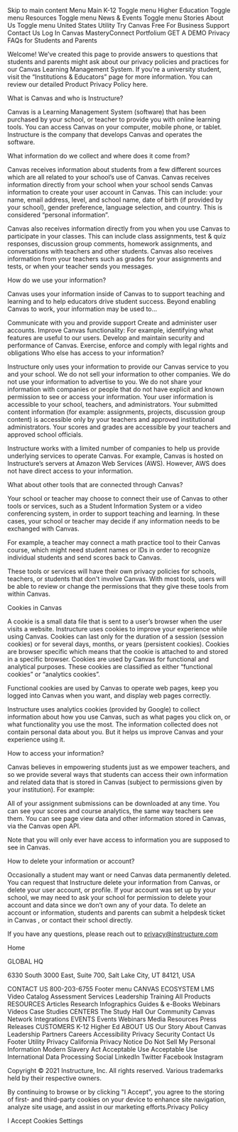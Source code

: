 Skip to main content
Menu
Main
K-12
Toggle menu
Higher Education
Toggle menu
Resources
Toggle menu
News & Events
Toggle menu
Stories
About Us
Toggle menu
United States
Utility
Try Canvas Free
For Business
Support
Contact Us
Log In
Canvas
MasteryConnect
Portfolium
GET A DEMO
Privacy FAQs for Students and Parents

Welcome! We’ve created this page to provide answers to questions that students and parents might ask about our privacy policies and practices for our Canvas Learning Management System. If you're a university student, visit the “Institutions & Educators” page for more information. You can review our detailed Product Privacy Policy here.

What is Canvas and who is Instructure?

Canvas is a Learning Management System (software) that has been purchased by your school, or teacher to provide you with online learning tools. You can access Canvas on your computer, mobile phone, or tablet. Instructure is the company that develops Canvas and operates the software.

What information do we collect and where does it come from?

Canvas receives information about students from a few different sources which are all related to your school’s use of Canvas. Canvas receives information directly from your school when your school sends Canvas information to create your user account in Canvas. This can include: your name, email address, level, and school name, date of birth (if provided by your school), gender preference, language selection, and country. This is considered “personal information”.

Canvas also receives information directly from you when you use Canvas to participate in your classes. This can include class assignments, test & quiz responses, discussion group comments, homework assignments, and conversations with teachers and other students. Canvas also receives information from your teachers such as grades for your assignments and tests, or when your teacher sends you messages.

How do we use your information?

Canvas uses your information inside of Canvas to to support teaching and learning and to help educators drive student success. Beyond enabling Canvas to work, your information may be used to...

Communicate with you and provide support
Create and administer user accounts.
Improve Canvas functionality: For example, identifying what features are useful to our users.
Develop and maintain security and performance of Canvas.
Exercise, enforce and comply with legal rights and obligations
Who else has access to your information?

Instructure only uses your information to provide our Canvas service to you and your school. We do not sell your information to other companies. We do not use your information to advertise to you. We do not share your information with companies or people that do not have explicit and known permission to see or access your information. Your user information is accessible to your school, teachers, and administrators. Your submitted content information (for example: assignments, projects, discussion group content) is accessible only by your teachers and approved institutional administrators. Your scores and grades are accessible by your teachers and approved school officials.

Instructure works with a limited number of companies to help us provide underlying services to operate Canvas. For example, Canvas is hosted on Instructure’s servers at Amazon Web Services (AWS). However, AWS does not have direct access to your information.

What about other tools that are connected through Canvas?

Your school or teacher may choose to connect their use of Canvas to other tools or services, such as a Student Information System or a video conferencing system, in order to support teaching and learning. In these cases, your school or teacher may decide if any information needs to be exchanged with Canvas.

For example, a teacher may connect a math practice tool to their Canvas course, which might need student names or IDs in order to recognize individual students and send scores back to Canvas.

These tools or services will have their own privacy policies for schools, teachers, or students that don't involve Canvas. With most tools, users will be able to review or change the permissions that they give these tools from within Canvas.

Cookies in Canvas

A cookie is a small data file that is sent to a user’s browser when the user visits a website. Instructure uses cookies to improve your experience while using Canvas. Cookies can last only for the duration of a session (session cookies) or for several days, months, or years (persistent cookies). Cookies are browser specific which means that the cookie is attached to and stored in a specific browser. Cookies are used by Canvas for functional and analytical purposes. These cookies are classified as either “functional cookies” or “analytics cookies”.

Functional cookies are used by Canvas to operate web pages, keep you logged into Canvas when you want, and display web pages correctly.

Instructure uses analytics cookies (provided by Google) to collect information about how you use Canvas, such as what pages you click on, or what functionality you use the most. The information collected does not contain personal data about you. But it helps us improve Canvas and your experience using it.

How to access your information?

Canvas believes in empowering students just as we empower teachers, and so we provide several ways that students can access their own information and related data that is stored in Canvas (subject to permissions given by your institution). For example:

All of your assignment submissions can be downloaded at any time.
You can see your scores and course analytics, the same way teachers see them.
You can see page view data and other information stored in Canvas, via the Canvas open API.

Note that you will only ever have access to information you are supposed to see in Canvas.

How to delete your information or account?

Occasionally a student may want or need Canvas data permanently deleted. You can request that Instructure delete your information from Canvas, or delete your user account, or profile. If your account was set up by your school, we may need to ask your school for permission to delete your account and data since we don’t own any of your data. To delete an account or information, students and parents can submit a helpdesk ticket in Canvas , or contact their school directly.

If you have any questions, please reach out to privacy@instructure.com

Home

GLOBAL HQ

6330 South 3000 East, Suite 700, Salt Lake City, UT 84121, USA

CONTACT US
800-203-6755
Footer menu
CANVAS ECOSYSTEM
LMS
Video
Catalog
Assessment
Services
Leadership Training
All Products
RESOURCES
Articles
Research
Infographics
Guides & e-Books
Webinars
Videos
Case Studies
CENTERS
The Study Hall
Our Community
Canvas Network
Integrations
EVENTS
Events
Webinars
Media Resources
Press Releases
CUSTOMERS
K-12
Higher Ed
ABOUT US
Our Story
About Canvas
Leadership
Partners
Careers
Accessibility
Privacy
Security
Contact Us
Footer Utility
Privacy
California Privacy Notice
Do Not Sell My Personal Information
Modern Slavery Act
Acceptable Use
Acceptable Use International
Data Processing
Social
LinkedIn
Twitter
Facebook
Instagram

Copyright © 2021 Instructure, Inc. All rights reserved. Various trademarks held by their respective owners.

By continuing to browse or by clicking "I Accept", you agree to the storing of first- and third-party cookies on your device to enhance site navigation, analyze site usage, and assist in our marketing efforts.Privacy Policy

I Accept
Cookies Settings